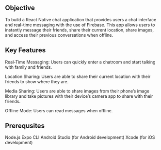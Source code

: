 ## Objective 

To build a React Native chat application that provides users a chat interface and real-time messaging with the use of Firebase. This app allows users to instantly message their friends, share their current location, share images, and access their previous conversations when offline.

## Key Features 


Real-Time Messaging: Users can quickly enter a chatroom and start talking with family and friends.

Location Sharing: Users are able to share their current location with their friends to show where they are.

Media Sharing: Users are able to share images from their phone’s image library and take pictures with their device’s camera app to share with their friends.

Offline Mode: Users can read messages when offline.


## Prerequsites

Node.js
Expo CLI
Android Studio (for Android development)
Xcode (for iOS development)



